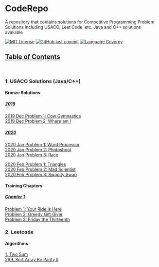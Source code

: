 # CodeRepo
A repository that contains solutions for Competitive Programming Problem Solutions including USACO, Leet Code, etc.
Java and C++ solutions avaliable

[![MIT License](https://img.shields.io/github/license/o0River0o/USACO?style=flat-square)](https://github.com/o0River0o/USACO/blob/master/LICENSE)
[![GitHub last commit](https://img.shields.io/github/last-commit/o0River0o/USACO?style=flat-square)]()
[![Language Coverey](https://img.shields.io/github/languages/count/o0River0o/USACO?style=flat-square)]()

## <u>Table of Contents</u>
<br>

### 1. USACO Solutions (Java/C++)
#### **Bronze Solutions**
##### <u>2019</u>
[2019 Dec Problem 1: Cow Gymnastics](USACO/bronze/2019/Dec/Cow-Gymnastics/)
<br>
[2019 Dec Problem 2: Where am I](USACO/bronze/2019/Dec/Where-am-I/)
<br>

##### <u>2020</u>

[2020 Jan Problem 1: Word Processor](USACO/bronze/2020/Jan/Word-Processor/)
<br>
[2020 Jan Problem 2: Photoshoot](USACO/bronze/2020/Jan/Photoshoot/)
<br>
[2020 Jan Problem 3: Race](USACO/bronze/2020/Jan/Race/)
<br>

[2020 Feb Problem 1: Triangles](USACO/bronze/2020/Feb/Triangles/)
<br>
[2020 Feb Problem 2: Mad Scientist](USACO/bronze/2020/Feb/Mad-Scientist/)
<br>
[2020 Feb Problem 3: Swapity Swap](USACO/bronze/2020/Feb/Mad-Scientist/)
<br>

#### **Training Chapters**
##### <u>Chapter 1</u>

[Problem 1: Your Ride is Here](USACO/training/chapter1/ride/ride.java)
<br>
[Problem 2: Greedy Gift Giver](USACO/training/chapter1/gift1/)
<br>
[Problem 3: Friday the Thirteenth](USACO/training/chapter1/friday/)


### 2. Leetcode
#### **Algorithms**
[1. Two Sum](Leetcode/1-TwoSum/)
<br>
[299. Sort Array By Parity II](Leetcode/299-SortArrayByParityII/)